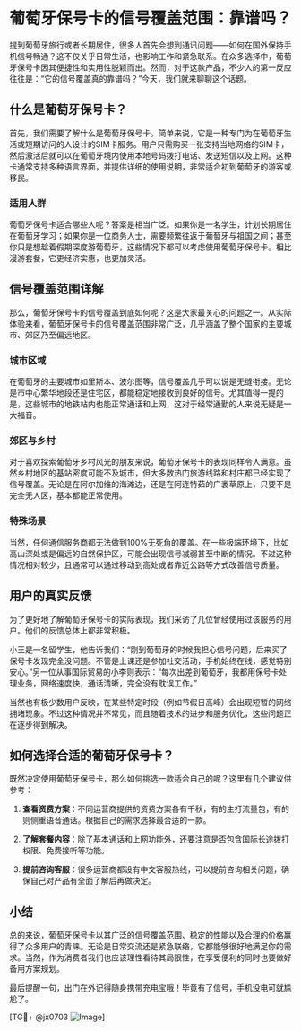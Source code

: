 # 葡萄牙保号卡的信号覆盖范围：靠谱吗？

提到葡萄牙旅行或者长期居住，很多人首先会想到通讯问题——如何在国外保持手机信号畅通？这不仅关乎日常生活，也影响工作和紧急联系。在众多选择中，葡萄牙保号卡因其便捷性和实用性脱颖而出。然而，对于这款产品，不少人的第一反应往往是：“它的信号覆盖真的靠谱吗？”今天，我们就来聊聊这个话题。

## 什么是葡萄牙保号卡？

首先，我们需要了解什么是葡萄牙保号卡。简单来说，它是一种专门为在葡萄牙生活或短期访问的人设计的SIM卡服务。用户只需购买一张支持当地网络的SIM卡，然后激活后就可以在葡萄牙境内使用本地号码拨打电话、发送短信以及上网。这种卡通常支持多种语言界面，并提供详细的使用说明，非常适合初到葡萄牙的游客或移民。

### 适用人群

葡萄牙保号卡适合哪些人呢？答案是相当广泛。如果你是一名学生，计划长期居住在葡萄牙学习；如果你是一位商务人士，需要频繁往返于葡萄牙与祖国之间；甚至你只是想趁着假期深度游葡萄牙，这些情况下都可以考虑使用葡萄牙保号卡。相比漫游套餐，它更经济实惠，也更加灵活。

## 信号覆盖范围详解

那么，葡萄牙保号卡的信号覆盖到底如何呢？这是大家最关心的问题之一。从实际体验来看，葡萄牙保号卡的信号覆盖范围非常广泛，几乎涵盖了整个国家的主要城市、郊区乃至偏远地区。

### 城市区域

在葡萄牙的主要城市如里斯本、波尔图等，信号覆盖几乎可以说是无缝衔接。无论是市中心繁华地段还是住宅区，都能稳定地接收到良好的信号。尤其值得一提的是，这些城市的地铁站内也能正常通话和上网，这对于经常通勤的人来说无疑是一大福音。

### 郊区与乡村

对于喜欢探索葡萄牙乡村风光的朋友来说，葡萄牙保号卡的表现同样令人满意。虽然乡村地区的基站密度可能不及城市，但大多数热门旅游线路和村庄都已经实现了信号覆盖。无论是在阿尔加维的海滩边，还是在阿连特茹的广袤草原上，只要不是完全无人区，基本都能正常使用。

### 特殊场景

当然，任何通信服务商都无法做到100%无死角的覆盖。在一些极端环境下，比如高山深处或是偏远的自然保护区，可能会出现信号减弱甚至中断的情况。不过这种情况相对较少，且通常可以通过移动到高处或者靠近公路等方式改善信号质量。

## 用户的真实反馈

为了更好地了解葡萄牙保号卡的实际表现，我们采访了几位曾经使用过该服务的用户。他们的反馈总体上都非常积极。

小王是一名留学生，他告诉我们：“刚到葡萄牙的时候我担心信号问题，后来买了保号卡发现完全没问题。不管是上课还是参加社交活动，手机始终在线，感觉特别安心。”另一位从事国际贸易的小李则表示：“每次出差到葡萄牙，我都用保号卡处理业务，网络速度快，通话清晰，完全没有耽误工作。”

当然也有极少数用户反映，在某些特定时段（例如节假日高峰）会出现短暂的网络拥堵现象。不过这种情况并不常见，而且随着技术的进步和服务优化，这些问题正在逐步得到解决。

## 如何选择合适的葡萄牙保号卡？

既然决定使用葡萄牙保号卡，那么如何挑选一款适合自己的呢？这里有几个建议供参考：

1. **查看资费方案**：不同运营商提供的资费方案各有千秋，有的主打流量包，有的则侧重语音通话。根据自己的需求选择最合适的一款。
   
2. **了解套餐内容**：除了基本通话和上网功能外，还要注意是否包含国际长途拨打权限、免费接听等功能。

3. **提前咨询客服**：很多运营商都设有中文客服热线，可以提前咨询相关问题，确保自己对产品有全面了解后再做决定。

## 小结

总的来说，葡萄牙保号卡以其广泛的信号覆盖范围、稳定的性能以及合理的价格赢得了众多用户的青睐。无论是日常交流还是紧急联络，它都能够很好地满足你的需求。当然，作为消费者我们也应该理性看待其局限性，在享受便利的同时也要做好备用方案规划。

最后提醒一句，出门在外记得随身携带充电宝哦！毕竟有了信号，手机没电可就尴尬了。

[TG💪+ @jx0703 ![Image](https://github.com/user-attachments/assets/dbca1d08-cadb-493c-b0ec-ad6f7a83f270)]